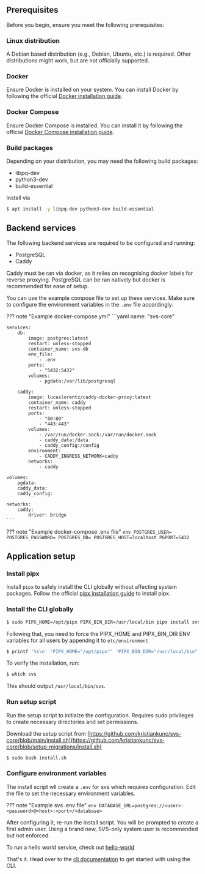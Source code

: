 ## Prerequisites

Before you begin, ensure you meet the following prerequisites:

### Linux distribution

A Debian based distribution (e.g., Debian, Ubuntu, etc.) is required. Other distributions might work, but are not officially supported.

### Docker

Ensure Docker is installed on your system. You can install Docker by following the official [Docker installation guide](https://docs.docker.com/engine/install/).

### Docker Compose

Ensure Docker Compose is installed. You can install it by following the official [Docker Compose installation guide](https://docs.docker.com/compose/install/).

### Build packages

Depending on your distribution, you may need the following build packages:
- libpq-dev
- python3-dev
- build-essential

Install via
```bash
$ apt install -y libpq-dev python3-dev build-essential
```

## Backend services

The following backend services are required to be configured and running:
 - PostgreSQL
 - Caddy

Caddy must be ran via docker, as it relies on recognising docker labels for reverse proxying. PostgreSQL can be ran natively but docker is recommended for ease of setup.

You can use the example compose file to set up these services. Make sure to configure the environment variables in the `.env` file accordingly.

??? note "Example docker-compose.yml"
    ```yaml
    name: "svs-core"

    services:
        db:
            image: postgres:latest
            restart: unless-stopped
            container_name: svs-db
            env_file:
                - .env
            ports:
                - "5432:5432"
            volumes:
                - pgdata:/var/lib/postgresql

        caddy:
            image: lucaslorentz/caddy-docker-proxy:latest
            container_name: caddy
            restart: unless-stopped
            ports:
                - "80:80"
                - "443:443"
            volumes:
                - /var/run/docker.sock:/var/run/docker.sock
                - caddy_data:/data
                - caddy_config:/config
            environment:
                - CADDY_INGRESS_NETWORK=caddy
            networks:
                - caddy

    volumes:
        pgdata:
        caddy_data:
        caddy_config:

    networks:
        caddy:
            driver: bridge
    ```

??? note "Example docker-compose .env file"
    ```env
    POSTGRES_USER=
    POSTGRES_PASSWORD=
    POSTGRES_DB=
    POSTGRES_HOST=localhost
    PGPORT=5432
    ```

## Application setup

### Install pipx

Install `pipx` to safely install the CLI globally without affecting system packages. Follow the official [pipx installation guide](https://pipx.pypa.io/stable/) to install pipx.

### Install the CLI globally

```bash
$ sudo PIPX_HOME=/opt/pipx PIPX_BIN_DIR=/usr/local/bin pipx install svs_core
```

Following that, you need to force the PIPX_HOME and PIPX_BIN_DIR ENV variables for all users by appendng it to `etc/environment`

```bash
$ printf '%s\n' 'PIPX_HOME="/opt/pipx"' 'PIPX_BIN_DIR="/usr/local/bin"' | sudo tee -a /etc/environment
```

To verify the installation, run:

```bash
$ which svs
```

This should output `/usr/local/bin/svs`.

### Run setup script
Run the setup script to initialze the configuration. Requires sudo privileges to create necessary directories and set permissions.

Download the setup script from [https://github.com/kristiankunc/svs-core/blob/main/install.sh](https://github.com/kristiankunc/svs-core/blob/setup-migrations/install.sh)


```bash
$ sudo bash install.sh
```

### Configure environment variables
The install script wll create a `.env` for svs which requires configuration. Edit the file to set the necessary environment variables.

??? note "Example svs .env file"
    ```env
    DATABASE_URL=postgres://<user>:<password>@<host>:<port>/<database>
    ```

After configuring it, re-run the install script. You will be prompted to create a first admin user. Using a brand new, SVS-only system user is recommended but not enforced.

To run a hello world service, check out [hello-world](hello-world.md)

That's it. Head over to the [cli documentation](../cli.md) to get started with using the CLI.
